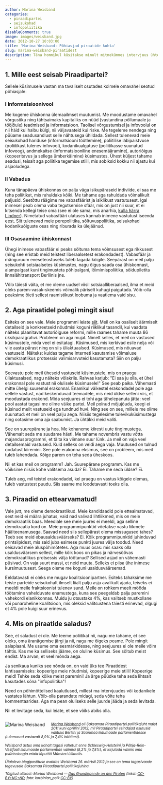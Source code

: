 ```yaml
---
author: Marina Weisband
categories:
  - piraadipartei
  - seisukohad
  - infopoliitika
disableComments: true
image: images/weisband.jpg
date: 2012-10-27 10:03:00
title: 'Marina Weisband: Põhiasjad piraatide kohta'
slug: marina-weisband-piraatidest
description: Täna hommikul küsitakse minult mitmekümnes intervjuus ühte ja sedasama. Tegelikult küll juba kuid. On mõned küsimused, mis ikka ja jälle esile kerkivad ning millele vastamisega nii avalikkus kui ka me ise suurte raskustega toime tuleme. Seepärast seon ma oma vastused siinkohal sellega, mis ilmselt enim huvi pakub ning kõige enam eksiarvamusi tekitab.
---
```


<h2>1. Mille eest seisab Piraadipartei?</h2>

Sellele küsimusele vastan ma tavaliselt osutades kolmele omavahel seotud põhiasjale:

<h3>I Informatsioonivool</h3>

Me kogeme ühiskonna ülemaailmset muutumist. Me moodustame omavahel võrgustiku ning tähtsaimaks kapitaliks on nüüd (vastandina põllumaale ja tööjõule) teadmised ja informatsioon. Taolisel võrgustumisel ja infovoolul on nii häid kui halbu külgi, nii väljavaateid kui riske. Me tegeleme nendega ning püüame seadusandlust selle nähtusega ühildada. Sellest tulenevad meie seisukohad hariduse (informatsiooni töötlemine), poliitilise läbipaistvuse (poliitikast tulenev infovool), kodanikualgatuse (poliitikasse suunatud infovoog), andmekaitse (informatsiooniline enesemääramine), autoriõigus (kopeeritavus ja sellega ümberkäimine) küsimustes. Ühest küljest tahame seadusi, teisalt aga poliitika tegemise stiili, mis sobiksid kokku nii ajastu kui asjaoludega.

<h3>II Vabadus</h3>

Kuna tänapäeva ühiskonnas on palju väga isikupäraseid indiviide, ei saa me teha poliitikat, mis rahuldaks kõiki. Me tahame aga rahuldada võimalikult paljusid. Seetõttu räägime me vabasfäärist ja isiklikust vastutusest. Igal inimesel peab olema vaba tegutsemise sfäär, mis on just nii suur, et ei kitsenda kellegi teise oma (see ei ole sama, mis anarhia, <a href="http://www.derwesten.de/nachrichten/lindner-piratenpartei-verwechselt-freiheit-mit-anarchie-id6493040.html">kulla härra Lindner</a>). Nimetatud vabasfääri ulatuses kannab inimene vastutust iseenda eest. Siit tulenevad meie perepoliitika, sõltuvuspoliitika, seisukohad kodanikuõiguste osas ning riburada ka ülejäänud.

<h3>III Osasaamine ühiskonnast</h3>

Ühegi inimese vabasfäär ei peaks sõltuma tema võimsusest ega rikkusest (ning see eristab meid teistest liberaalsetest erakondadest). Vabasfäär ja mänguruum eneseteostuseks tuleb tagada kõigile. Seepärast on meil palju seisukohti sotsiaalsetes küsimustes, nagu õigus saada osa ühiskonnast, alampalgast kuni tingimusteta põhipalgani, lõimimispoliitika, sõidupiletita linnalähitransport Berliinis jne.

Võib täiesti väita, et me oleme uudsel viisil sotsiaalliberaalsed, ilma et meid oleks parem-vasak-skeemis võimalik päriselt kuhugi paigutada. Võib-olla peaksime õieti sellest raamistikust loobuma ja vaatlema vaid sisu.

<h2>2. Aga piraatidel polegi mingit sisu!</h2>

Esiteks on see vale. Meie programmi leiate <a href="http://wiki.piratenpartei.de/wiki/images/0/03/Parteiprogramm-englisch.pdf">siit</a>. Meil on ka osaliselt äärmiselt detailseid ja konkreetseid nõudmisi koguni riiklikul tasandil, kui vaadata näiteks plaanitavat autoriõiguse reformi, mille raames tahame muuta 86 üksikparagrahvi. Probleem on aga mujal. Nimelt selles, et meil on vastused küsimustele, mida veel ei esitatagi. Küsimused, mis kerkivad esile nelja või viie aasta pärast ning on siis üliaktuaalsed. Küsimused, mis nõuavad vastuseid. Näiteks: kuidas tagame Interneti kasutamise võimaluse demokraatlikus protsessis valimisarvuteid kasutamata? Siin on palju küsimusi.

Seevastu pole meil üheseid vastuseid küsimustele, mis on praegu üliaktuaalsed, nagu näiteks võlakriis. Rahvas karjub: "Ei saa ju olla, et ühel erakonnal pole vastust nii olulisele küsimusele!" See peab paika. Vähemasti mitte ühelgi suuremal erakonnal. Enamikul väikestel erakondadel pole aga sellele vastust, nad keskenduvad teemadele, mis neid üldse selleni viis, et moodustada erakond. Mida seejuures ei tohi aga tähelepanuta jätta: veel pool aastat tagasi me olime väike partei. Meil polnud mõjujõudu, keegi ei küsinud meilt vastuseid ega tundnud huvi. Ning see on see, millele me olime suunatud: et meil on veel palju aega. Niisiis tegelesime tulevikuküsimustega ning ootasime oma aja saabumist. Ja ühtäkki meid valiti.

See on suurepärane ja hea. Me kohaneme kiiresti uute tingimustega. Vähemalt seda me suudame hästi. Me tahame novembris vastu võtta majandusprogrammi, et täita ka viimane suur lünk. Ja meil on vaja veel detailsemaid vastuseid. Kuid selleks on veidi aega vaja. Muutused on tulnud oodatust kiiremini. See pole erakonna eksimus, see on probleem, mis meil tuleb lahendada. Kõige parem on teha seda üheskoos.

Nii et kas meil on programm? Jah. Suurepärane programm. Kas me võiksime niisiis kohe valitsema asuda? Ei. Tahame me seda üldse? Ei.

Tuleb aeg, mil teistel erakondadel, kel praegu on vastus kõigele olemas, tuleb vastustest puudu. Siis saame me loodetavasti toeks olla.

<h2>3. Piraadid on ettearvamatud!</h2>

Vale jutt, me oleme demokraatlikud. Meie kandidaadid pole etteaimatavad, sest neid ei määra juhatus, vaid nad valivad lihtliikmed, mis on meie demokraatlik baas. Meediale see meie juures ei meeldi, aga selline demokraatia kord on. Meie programmipunktid võetakse vastu liikmete häälteenamusega. Saavad need siis sellepärast olema missugused tahes? Teeb see meid ebausaldusväärseks? Ei. Kõik programmipunktid juhinduvad printsiipidest, mis said juba esimese punkti juures välja toodud. Need seisavad meie aluspõhimõtetes. Aga muus osas: mis saaks olla usaldusväärsem sellest, mille kõik koos on pikas ja närvesöövas demokraatlikus protsessis välja töötanud? Sellised asjad on vähemasti püsivad. On vaja suurt massi, et neid muuta. Selleks ei piisa ühe inimese kursimuutusest. Seega oleme me koguni usaldusväärsemad.

Eeldatavasti ei oleks me mugav koalitsioonipartner. Esiteks tahaksime me teiste parteide seisukohalt ilmselt liialt palju asju avalikult ajada, teiseks ei meeldi meile fraktsioonist tulenev sund. Meile on rohkem meelt mööda töötamine vahelduvate enamustega, kuna see peegeldab palju paremini vahekordi elanikkonnas. Muidu ju otsustaks 4%, kas valitseb mustkollane või punaroheline koalitsioon, mis oleksid valitsustena täiesti erinevad, olgugi et 4% pole kuigi suur erinevus.

<h2>4. Mis on piraatide saladus?</h2>

See, et saladust ei ole. Me teeme poliitikat nii, nagu me tahame, et see oleks, oma äranägemise järgi ja nii, nagu me õigeks peame. Pole mingit salaplaani. Me usume oma eesmärkidesse, ning seejuures ei ole meile võim tähtis. Kas me ka selliseks jääme, on oluline küsimus. See sõltub meist endist. Ma arvan, et veel mõnda aega.

Ja senikaua kuniks see nõnda on, on vaid üks tee Piraatidest lahtisaamiseks: kopeerige meie nõudmisi, kopeerige meie stiili! Kopeerige meid! Tehke seda kõike meist paremini! Ja ärge püüdke teha seda lihtsalt kasutades sõna "infopoliitika"!

Need on põhimõttelised kaalutlused, millest ma intervjuudes või kodanikele vastates lähtun. Võib-olla parandate midagi, seda võite teha kommentaarides. Aga ma pean oluliseks selle juurde jääda ja seda levitada.

Nii et levitage seda, kui leiate, et see võiks abiks olla.

<h2></h2>

<a href="http://wiki.piratenpartei.de/Benutzer:Marina"><img style="float: left; margin: 0 1.5em 1em 0;" src="http://boamaod.github.com/images/weisband200.jpg" alt="Marina Weisband" title="Marina Weisband"></a><p style="font-size:smaller;"><em><a href="http://wiki.piratenpartei.de/Benutzer:Marina">Marina Weisband</a> oli Saksamaa Piraadipartei poliitikajuht maist 2011 kuni aprillini 2012, mil Piraadipartei esindajad osutusid valituks Berliini ja Saarimaa liidumaade parlamentidesse (tulemused vastavalt 8,9% ja 7,4% häältest).</p>

<p style="font-size:smaller;">Weisband astus oma kohalt tagasi vahetult enne Schleswig-Holsteini ja Põhja-Rein-Vestfaali liidumaade parlamentide valimisi (8,2% ja 7,8%), et kirjutada valmis oma psühholoogia eriala lõputöö Münsteri ülikoolis.</p>

<p style="font-size:smaller;">Ülaloleva blogipostituse avaldas Weisband 26. märtsil 2012 ja see on tema tagasivaade tegevusele Saksamaa Piraadipartei poliitikajuhina.</em></p>

<p style="font-size:smaller;"><em>Tõlgitud allikast: Marina Weisband — <a href="http://www.marinaslied.de/?p=714">Das Grundlegende an den Piraten</a> (tekst: <a href="https://twitter.com/Afelia/status/205791791079886848">CC-BY+NC+ND</a>, foto: korbinian_polk <a href="http://www.flickr.com/photos/62974746@N06/5727521972/">CC-BY</a>)</em></p>
